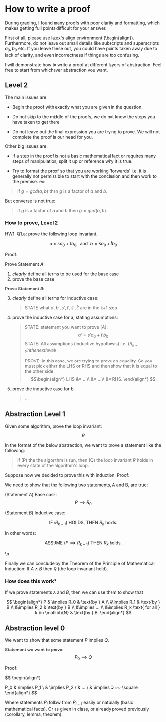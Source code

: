 # How to write a proof

During grading, I found many proofs with poor clarity and formatting, which makes getting full points difficult for your answer. 

First of all, please use latex's align environment (\begin{align}). Furthermore, do not leave out small details like subscripts and superscripts $a_0, b_0$ etc. If you leave these out, you could have points taken away due to lack of clarity, and even incorrectness if things are too confusing.

I will demonstrate how to write a proof at different layers of abstraction. Feel free to start from whichever abstraction you want. 

## Level 2

The main issues are:

* Begin the proof with exactly what you are given in the question.

* Do not skip to the middle of the proofs, we do not know the steps you have taken to get there

* Do not leave out the final expression you are trying to prove. We will not complete the proof in our head for you. 

Other big issues are:

* If a step in the proof is not a basic mathematical fact or requires many steps of manipulation, split it up or reference why it is true. 

* Try to format the proof so that you are working 'forwards' i.e. it is generally not permissible to start with the conclusion and then work to the premise. ex: 
> if $g = gcd(a,b)$ then $g$ is a factor of $a$ and $b$. 

But converse is not true:

> if $g$ is a factor of $a$ and $b$ then $g = gcd(a,b)$. 


### How to prove, Level 2
HW1. Q1.a: prove the following loop invariant. 

$$a = s a_0 + t b_0,\ \text{  and  }\ b = \hat{s} a_0 + \hat{t} b_0$$

Proof:

  Prove Statement $A$:
 1. *clearly* define all terms to be used for the base case
 2. prove the base case

  Prove Statement $B$:

 3. *clearly* define all terms for inductive case:

    > STATE what $a', b', s', t', \hat{s}', \hat{t}'$ are in the k+1 step.

 4. prove the inductive case for a, stating assumptions:

    > STATE: statement you want to prove ($A$):
    > $$ a' = s' a_0 + t' b_0$$
    > STATE: All assumptions (inductive hypothesis) i.e. $(R_{k-1} in the next level)$
    >
    > PROVE: 
    > in this case, we are trying to prove an equality. So you must pick either the LHS or RHS and then show that it is equal to the other side:
    > $$\begin{align*}
    LHS &= ...\\
        &= ...\\
        &= RHS.
     \end{align*} $$



 5. prove the inductive case for b
    > ...

## Abstraction Level 1

Given some algorithm, prove the loop invariant:

$$R$$

In the format of the below abstraction, we want to prove a statement like the following:

> if (P) the the algorithm is run, then (Q) the loop invariant $R$ holds in every state of the algorithm's loop.

Suppose now we decided to prove this with induction.
Proof:

We need to show that the following two statements, A and B, are true:

(Statement $A$) Base case: $$P \implies R_0$$

(Statement $B$) Inductive case: 

$$\text{IF  } (R_{k-1}) \text{  HOLDS, THEN  } R_k \text{ holds.}$$ 

In other words:

$$\text{ASSUME  } (P \implies R_{k-1}) \text{ THEN  } R_k \text{ holds.}$$

\n

Finally we can conclude by the Theorem of the Principle of Mathematical Induction: If $A \land B$ then $Q$ (the loop invariant hold).

### How does this work?

If we prove statements $A$ and $B$, then we can use them to show that

$$
\begin{align*}
 P & \implies R_0 & \text{by } A \\
  &\implies R_1 & \text{by } B \\
  &\implies R_2 & \text{by } B \\
  &\implies ... \\
  &\implies R_k \text{ for all } k \in \mathbb{N} & \text{by } B. 
\end{align*}
$$

## Abstraction level 0

We want to show that some statement $P$ implies $Q$.

Statement we want to prove: $$P_0 \implies Q$$

Proof:

$$
\begin{align*}

P_0 & \implies P_1 \\
& \implies P_2 \\
& ... \\
& \implies Q ~~ \square
\end{align*}
$$

Where statements $P_i$ follow from $P_{i-1}$ easily or naturally (basic mathematical facts). Or as given in class, or already proved previously (corollary, lemma, theorem). 